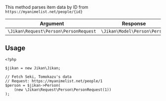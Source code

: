 This method parses item data by ID from `https://myanimelist.net/people/{id}`

| Argument | Response |
| -------- | -------- |
| `\Jikan\Request\Person\PersonRequest` | `\Jikan\Model\Person\Person` |

## Usage
```
<?php

$jikan = new Jikan\Jikan;

// Fetch Seki, Tomokazu's data
// Request: https://myanimelist.net/people/1
$person = $jikan->Person(
    (new \Jikan\Request\Person\PersonRequest(1))
);
```

[^1]: Request: [\Jikan\Request\Person\PersonRequest](/objects/request/person/person.md)
[^2]: Model: [\Jikan\Model\Person\Person](/objects/model/person/person.md)
